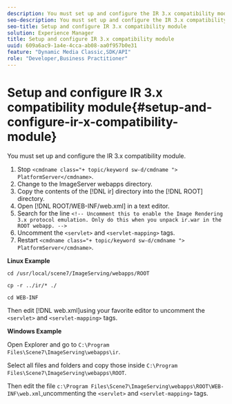 ```yaml
---
description: You must set up and configure the IR 3.x compatibility module.
seo-description: You must set up and configure the IR 3.x compatibility module.
seo-title: Setup and configure IR 3.x compatibility module
solution: Experience Manager
title: Setup and configure IR 3.x compatibility module
uuid: 609a6ac9-1a4e-4cca-ab08-aa0f957b0e31
feature: "Dynamic Media Classic,SDK/API"
role: "Developer,Business Practitioner"
---
```


# Setup and configure IR 3.x compatibility module{#setup-and-configure-ir-x-compatibility-module}

You must set up and configure the IR 3.x compatibility module.

1. Stop `<cmdname class="+ topic/keyword sw-d/cmdname ">  PlatformServer</cmdname>`.
1. Change to the ImageServer webapps directory.
1. Copy the contents of the [!DNL ir] directory into the [!DNL ROOT] directory.
1. Open [!DNL ROOT/WEB-INF/web.xml] in a text editor.
1. Search for the line `<!-- Uncomment this to enable the Image Rendering 3.x protocol emulation. Only do this when you unpack ir.war in the ROOT webapp. -->`
1. Uncomment the `<servlet>` and `<servlet-mapping>` tags.
1. Restart `<cmdname class="+ topic/keyword sw-d/cmdname ">  PlatformServer</cmdname>`.

**Linux Example** 

`cd /usr/local/scene7/ImageServing/webapps/ROOT` 

`cp -r ../ir/* ./` 

`cd WEB-INF` 

Then edit [!DNL web.xml]using your favorite editor to uncomment the `<servlet>` and `<servlet-mapping>` tags. 

**Windows Example** 

Open Explorer and go to `C:\Program Files\Scene7\ImageServing\webapps\ir`. 

Select all files and folders and copy those inside `C:\Program Files\Scene7\ImageServing\webapps\ROOT`. 

Then edit the file `c:\Program Files\Scene7\ImageServing\webapps\ROOT\WEB-INF\web.xml`,uncommenting the `<servlet>` and `<servlet-mapping>` tags. 
